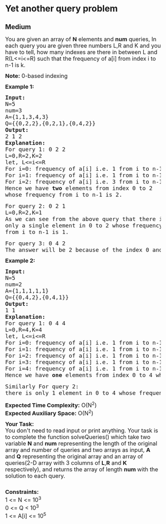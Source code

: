 # Yet another query problem
## Medium
<div class="problems_problem_content__Xm_eO"><p><span style="font-size:18px">You are given an array of <strong>N</strong> elements and <strong>num</strong>&nbsp;queries, In each query you are given three numbers L,R and K and you have to tell, how many indexes are there in between L and R(L&lt;=i&lt;=R) such that the frequency of a[i] from index i to n-1 is k.</span></p>

<p><span style="font-size:18px"><strong>Note:</strong> 0-based indexing</span></p>

<p><strong><span style="font-size:18px">Example 1:</span></strong></p>

<pre style="position: relative;"><span style="font-size:18px"><strong>Input:</strong>
N=5
num=3
A={1,1,3,4,3}
Q={{0,2,2},{0,2,1},{0,4,2}}</span>
<span style="font-size:18px"><strong>Output:</strong>
2 1 2</span>
<strong><span style="font-size:18px">Explanation:</span></strong>
<span style="font-size:18px">For query 1: 0 2 2
L=0,R=2,K=2
let, L&lt;=i&lt;=R
For i=0: frequency of a[i] i.e. 1 from i to n-1 is 2.
For i=1: frequency of a[i] i.e. 1 from i to n-1 is 1.
For i=2: frequency of a[i] i.e. 3 from i to n-1 is 2.
Hence we have <strong>two</strong> elements from index 0 to 2 
whose frequency from i to n-1 is 2.</span>

<span style="font-size:18px">For query 2: 0 2 1
L=0,R=2,K=1
As we can see from the above query that there is 
only a single element in 0 to 2 whose frequency 
from i to n-1 is 1.</span>

<span style="font-size:18px">For query 3: 0 4 2
The answer will be 2 because of the index 0 and 2.</span><div class="open_grepper_editor" title="Edit &amp; Save To Grepper"></div></pre>

<p><strong><span style="font-size:18px">Example 2:</span></strong></p>

<pre style="position: relative;"><span style="font-size:18px"><strong>Input:</strong>
N=5
num=2
A={1,1,1,1,1}
Q={{0,4,2},{0,4,1}}</span>
<span style="font-size:18px"><strong>Output:</strong>
1 1</span> 
<strong><span style="font-size:18px">Explanation:</span></strong> 
<span style="font-size:18px">For query 1: 0 4 4 
L=0,R=4,K=4 
let, L&lt;=i&lt;=R 
For i=0: frequency of a[i] i.e. 1 from i to n-1 is 5. 
For i=1: frequency of a[i] i.e. 1 from i to n-1 is 4. 
For i=2: frequency of a[i] i.e. 1 from i to n-1 is 3.
For i=3: frequency of a[i] i.e. 1 from i to n-1 is <strong>2</strong>.
For i=4: frequency of a[i] i.e. 1 from i to n-1 is 1. 
Hence we have <strong>one</strong> elements from index 0 to 4 whose frequency from i to n-1 is 2.</span> 

<span style="font-size:18px">Similarly For query 2: 
there is only 1 element in 0 to 4 whose frequency from i to n-1 is 1.</span>
<div class="open_grepper_editor" title="Edit &amp; Save To Grepper"></div></pre>

<p><span style="font-size:18px"><strong>Expected Time Complexity:</strong>&nbsp;O(N<sup>2</sup></span><span style="font-size:18px">)</span><br>
<span style="font-size:18px"><strong>Expected Auxiliary Space:</strong>&nbsp;O(N<sup>2</sup>)</span></p>

<p><span style="font-size:18px"><strong>Your Task:</strong><br>
You don't need to read input or print anything. Your task is to complete the function solveQueries() which take two variable <strong>N</strong> and <strong>num</strong>&nbsp;representing the length of the original array and number of queries and two arrays as input, <strong>A</strong> and <strong>Q</strong> representing the original array and an array of queries(2-D array with 3 columns of<strong> L</strong>,<strong>R</strong> and <strong>K </strong>respectively), and returns the array of length <strong>num&nbsp;</strong>with the solution to each query.</span><br>
&nbsp;</p>

<p><span style="font-size:18px"><strong>Constraints:</strong><br>
1 &lt;= N &lt;= 10<sup>3</sup></span><br>
<span style="font-size:18px">0 &lt;= Q &lt; 10<sup>3</sup></span><br>
<span style="font-size:18px">1 &lt;= A[i] &lt;= 10<sup>5</sup></span></p>

<p><br>
<strong>&nbsp;</strong></p>
</div>